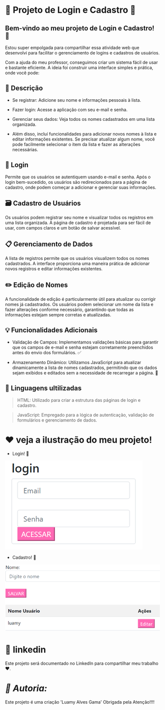 # 💌 Projeto de Login e Cadastro 💌

## Bem-vindo ao meu projeto de Login e Cadastro! 🌟

 Estou super empolgada para compartilhar essa atividade web que desenvolvi para facilitar o gerenciamento de logins e cadastros de usuários.

Com a ajuda do meu professor, conseguimos criar um sistema fácil de usar e bastante eficiente. A ideia foi construir uma interface simples e prática, onde você pode:

## 📝 Descrição

* Se registrar: Adicione seu nome e informações pessoais à lista.

* Fazer login: Acesse a aplicação com seu e-mail e senha.

* Gerenciar seus dados: Veja todos os nomes cadastrados em uma lista organizada.

* Além disso, incluí funcionalidades para adicionar novos nomes à lista e editar informações existentes. Se precisar atualizar algum nome, você pode facilmente selecionar o item da lista e fazer as alterações necessárias.

## 🔑 Login

Permite que os usuários se autentiquem usando e-mail e senha. Após o login bem-sucedido, os usuários são redirecionados para a página de cadastro, onde podem começar a adicionar e gerenciar suas informações.

## 🗃️ Cadastro de Usuários

Os usuários podem registrar seu nome e visualizar todos os registros em uma lista organizada. A página de cadastro é projetada para ser fácil de usar, com campos claros e um botão de salvar acessível.

## 📋 Gerenciamento de Dados

A lista de registros permite que os usuários visualizem todos os nomes cadastrados. A interface proporciona uma maneira prática de adicionar novos registros e editar informações existentes.

## ✏️ Edição de Nomes

A funcionalidade de edição é particularmente útil para atualizar ou corrigir nomes já cadastrados. Os usuários podem selecionar um nome da lista e fazer alterações conforme necessário, garantindo que todas as informações estejam sempre corretas e atualizadas.

## 💡 Funcionalidades Adicionais

* Validação de Campos: Implementamos validações básicas para garantir que os campos de e-mail e senha estejam corretamente preenchidos antes do envio dos formulários. ✅

* Armazenamento Dinâmico: Utilizamos JavaScript para atualizar dinamicamente a lista de nomes cadastrados, permitindo que os dados sejam exibidos e editados sem a necessidade de recarregar a página. 🔄

## 🧩 Linguagens ultilizadas

> HTML: Utilizado para criar a estrutura das páginas de login e cadastro. 

> JavaScript: Empregado para a lógica de autenticação, validação de formulários e gerenciamento de dados. 

# ❤️ veja a ilustração do meu projeto!

* Login! 🌟

![login-cad](img/lo.png)

* Cadastro! 🌟

![login-cad](img/ca.png)

# 🎉 linkedin

Este projeto será documentado no LinkedIn para compartilhar meu trabalho ❤️.

# *📝 Autoria:*

Este projeto é uma criação 'Luamy Alves Gama' Obrigada pela Atenção!!!!